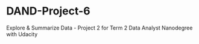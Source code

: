 # DAND-Project-6
Explore &amp; Summarize Data - Project 2 for Term 2 Data Analyst Nanodegree with Udacity
